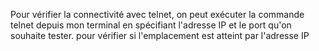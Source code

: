 Pour vérifier la connectivité avec telnet, on peut exécuter la commande telnet depuis mon terminal en spécifiant l'adresse IP et le port qu'on souhaite tester. pour vérifier si l'emplacement est atteint par l'adresse IP